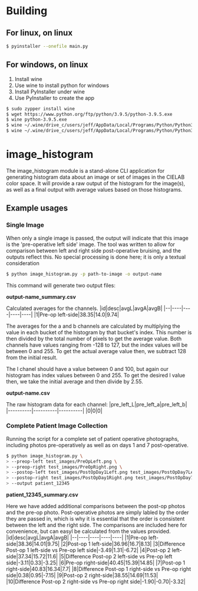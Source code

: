 # Building

## For linux, on linux
```bash
$ pyinstaller --onefile main.py
```
## For windows, on linux

1. Install wine
2. Use wine to install python for windows
3. Install PyInstaller under wine
4. Use PyInstaller to create the app

```bash
$ sudo zypper install wine
$ wget https://www.python.org/ftp/python/3.9.5/python-3.9.5.exe
$ wine python-3.9.5.exe
$ wine ~/.wine/drive_c/users/jeff/AppData/Local/Programs/Python/Python39-32/python.exe -m pip install -r requirements.txt
$ wine ~/.wine/drive_c/users/jeff/AppData/Local/Programs/Python/Python39-32/Scripts/pyinstaller.exe --onefile main.py
```


# image_histogram
The image_histogram module is a stand-alone CLI application for generating
histogram data about an image or set of images in the CIELAB color space. It
will provide a raw output of the histogram for the image(s), as well as a final
output with average values based on those histograms.

## Example usages

### Single Image
When only a single image is passed, the output will indicate that this image is
the 'pre-operative left side' image. The tool was written to allow for
comparison between left and right side post-operative bruising, and the outputs
reflect this. No special processing is done here; it is only a textual
consideration

```bash
$ python image_histogram.py -p path-to-image -o output-name
```

This command will generate two output files:

**output-name_summary.csv**

Calculated averages for the channels. 
|id|desc|avgL|avgA|avgB|
|--|----|----|----|----|
|1|Pre-op left-side|38.35|14.0|9.74|

The averages for the a and b channels are calculated by multiplying the value in
each bucket of the histogram by that bucket's index. This number is then divided
by the total number of pixels to get the average value. Both channels have
values ranging from -128 to 127, but the index values will be between 0 and
255. To get the actual average value then, we subtract 128 from the initial
result.

The l chanel should have a value between 0 and 100, but again our histogram has
index values between 0 and 255. To get the desired l value then, we take the
initial average and then divide by 2.55.

**output-name.csv**

The raw histogram data for each channel:
|pre_left_L|pre_left_a|pre_left_b|
|----------|----------|----------|
|0|0|0|

### Complete Patient Image Collection
Running the script for a complete set of patient operative photographs,
including photos pre-operatively as well as on days 1 and 7 post-operative. 

```bash
$ python image_histogram.py \
> --preop-left test_images/PreOpLeft.png \
> --preop-right test_images/PreOpRight.png \
> --postop-left test_images/PostOpDay1Left.png test_images/PostOpDay7Left.png \
> --postop-right test_images/PostOpDay1Right.png test_images/PostOpDay7Right.png \
> --output patient_12345
```

**patient_12345_summary.csv**

Here we have added additional comparisons between the post-op photos and the
pre-op photo. Post-operative photos are simply labled by the order they are
passed in, which is why it is essential that the order is consistent between the
left and the right side. The comparisons are included here for convenience, but
can easyl be calculated from the values provided.
|id|desc|avgL|avgA|avgB|
|--|----|----|----|----|
|1|Pre-op left-side|38.36|14.01|9.75|
|2|Post-op 1 left-side|36.96|16.7|8.13|
|3|Difference Post-op 1 left-side vs Pre-op left side|-3.49|1.31|-6.72|
|4|Post-op 2 left-side|37.34|15.72|11.6|
|5|Difference Post-op 2 left-side vs Pre-op left side|-3.11|0.33|-3.25|
|6|Pre-op right-side|40.45|15.39|14.85|
|7|Post-op 1 right-side|40.83|16.34|7.7|
|8|Difference Post-op 1 right-side vs Pre-op right side|0.38|0.95|-7.15|
|9|Post-op 2 right-side|38.55|14.69|11.53|
|10|Difference Post-op 2 right-side vs Pre-op right side|-1.90|-0.70|-3.32|